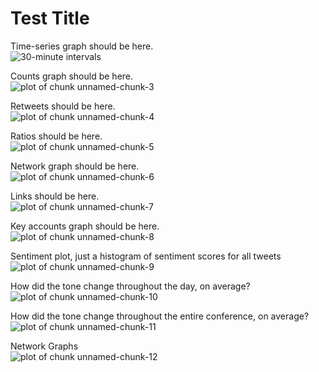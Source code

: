 






# Test Title

Time-series graph should be here.
<img src="figure/unnamed-chunk-2.png" title="30-minute intervals" alt="30-minute intervals" style="display: block; margin: auto;" />


Counts graph should be here.
<img src="figure/unnamed-chunk-3.png" title="plot of chunk unnamed-chunk-3" alt="plot of chunk unnamed-chunk-3" style="display: block; margin: auto;" />


Retweets should be here.
<img src="figure/unnamed-chunk-4.png" title="plot of chunk unnamed-chunk-4" alt="plot of chunk unnamed-chunk-4" style="display: block; margin: auto;" />


Ratios should be here.
<img src="figure/unnamed-chunk-5.png" title="plot of chunk unnamed-chunk-5" alt="plot of chunk unnamed-chunk-5" style="display: block; margin: auto;" />


Network graph should be here.
<img src="figure/unnamed-chunk-6.png" title="plot of chunk unnamed-chunk-6" alt="plot of chunk unnamed-chunk-6" style="display: block; margin: auto;" />


Links should be here.
<img src="figure/unnamed-chunk-7.png" title="plot of chunk unnamed-chunk-7" alt="plot of chunk unnamed-chunk-7" style="display: block; margin: auto;" />


Key accounts graph should be here.
<img src="figure/unnamed-chunk-8.png" title="plot of chunk unnamed-chunk-8" alt="plot of chunk unnamed-chunk-8" style="display: block; margin: auto;" />


Sentiment plot, just a histogram of sentiment scores for all tweets
<img src="figure/unnamed-chunk-9.png" title="plot of chunk unnamed-chunk-9" alt="plot of chunk unnamed-chunk-9" style="display: block; margin: auto;" />


How did the tone change throughout the day, on average?
<img src="figure/unnamed-chunk-10.png" title="plot of chunk unnamed-chunk-10" alt="plot of chunk unnamed-chunk-10" style="display: block; margin: auto;" />


How did the tone change throughout the entire conference, on average?
<img src="figure/unnamed-chunk-11.png" title="plot of chunk unnamed-chunk-11" alt="plot of chunk unnamed-chunk-11" style="display: block; margin: auto;" />


Network Graphs
<img src="figure/unnamed-chunk-12.png" title="plot of chunk unnamed-chunk-12" alt="plot of chunk unnamed-chunk-12" style="display: block; margin: auto;" />

